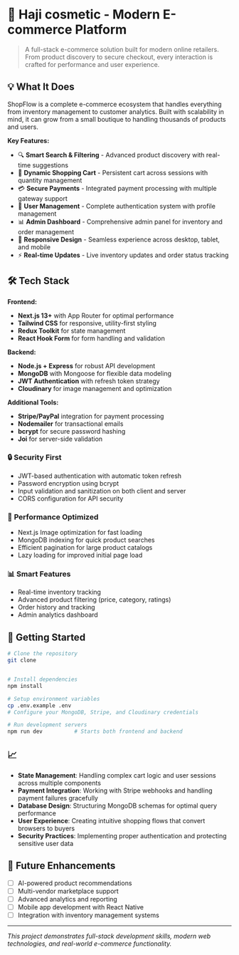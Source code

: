 # 🛒 Haji cosmetic - Modern E-commerce Platform

> A full-stack e-commerce solution built for modern online retailers. From product discovery to secure checkout, every interaction is crafted for performance and user experience.

## 💡 What It Does

ShopFlow is a complete e-commerce ecosystem that handles everything from inventory management to customer analytics. Built with scalability in mind, it can grow from a small boutique to handling thousands of products and users.

**Key Features:**
- 🔍 **Smart Search & Filtering** - Advanced product discovery with real-time suggestions
- 🛒 **Dynamic Shopping Cart** - Persistent cart across sessions with quantity management
- 💳 **Secure Payments** - Integrated payment processing with multiple gateway support
- 👤 **User Management** - Complete authentication system with profile management
- 📊 **Admin Dashboard** - Comprehensive admin panel for inventory and order management
- 📱 **Responsive Design** - Seamless experience across desktop, tablet, and mobile
- ⚡ **Real-time Updates** - Live inventory updates and order status tracking

## 🛠️ Tech Stack

**Frontend:**
- **Next.js 13+** with App Router for optimal performance
- **Tailwind CSS** for responsive, utility-first styling
- **Redux Toolkit** for state management
- **React Hook Form** for form handling and validation

**Backend:**
- **Node.js + Express** for robust API development
- **MongoDB** with Mongoose for flexible data modeling
- **JWT Authentication** with refresh token strategy
- **Cloudinary** for image management and optimization

**Additional Tools:**
- **Stripe/PayPal** integration for payment processing
- **Nodemailer** for transactional emails
- **bcrypt** for secure password hashing
- **Joi** for server-side validation


### 🔒 **Security First**
- JWT-based authentication with automatic token refresh
- Password encryption using bcrypt
- Input validation and sanitization on both client and server
- CORS configuration for API security

### 🚀 **Performance Optimized**
- Next.js Image optimization for fast loading
- MongoDB indexing for quick product searches  
- Efficient pagination for large product catalogs
- Lazy loading for improved initial page load

### 📊 **Smart Features**
- Real-time inventory tracking
- Advanced product filtering (price, category, ratings)
- Order history and tracking
- Admin analytics dashboard

## 🚀 Getting Started

```bash
# Clone the repository
git clone


# Install dependencies
npm install

# Setup environment variables
cp .env.example .env
# Configure your MongoDB, Stripe, and Cloudinary credentials

# Run development servers
npm run dev          # Starts both frontend and backend
```

## 📈 


- **State Management**: Handling complex cart logic and user sessions across multiple components
- **Payment Integration**: Working with Stripe webhooks and handling payment failures gracefully  
- **Database Design**: Structuring MongoDB schemas for optimal query performance
- **User Experience**: Creating intuitive shopping flows that convert browsers to buyers
- **Security Practices**: Implementing proper authentication and protecting sensitive user data

## 🔮 Future Enhancements

- [ ] AI-powered product recommendations
- [ ] Multi-vendor marketplace support
- [ ] Advanced analytics and reporting
- [ ] Mobile app development with React Native
- [ ] Integration with inventory management systems

---

*This project demonstrates full-stack development skills, modern web technologies, and real-world e-commerce functionality.*

